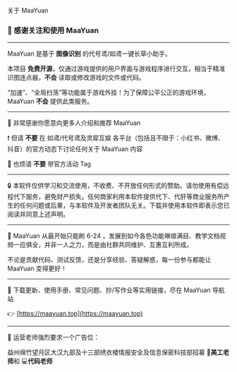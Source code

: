 关于 MaaYuan

### 🥳 感谢关注和使用 MaaYuan

---

MaaYuan 是基于 **图像识别** 的代号鸢/如鸢一键长草小助手。

本项目 **免费开源**，仅通过游戏提供的用户界面与游戏程序进行交互，相当于精准识图连点器，**不会** 读取或修改游戏的文件或代码。

“加速”、“全局扫荡”等功能属于游戏外挂！为了保障公平公正的游戏环境，MaaYuan **不会** 提供此类服务。

---

🫶 非常感谢你愿意向更多人介绍和推荐 MaaYuan

❗ 但请 **不要** 在 如鸢/代号鸢及灵犀互娱 各平台（包括且不限于：小红书、微博、抖音）的官方动态下讨论任何关于 MaaYuan 内容

🙏 也烦请 **不要** 带官方活动 Tag

---

🔒 本软件仅供学习和交流使用，不收费、不开放任何形式的赞助。请勿使用有偿远程代下服务，避免财产损失。任何商家利用本软件提供代下、代肝等商业服务所产生的任何问题或后果，与本软件及开发者团队无关。下载并使用本软件即表示您已阅读并同意上述声明。

---

💪 MaaYuan 从最开始只能刷 6-24 ，发展到如今各色功能琳琅满目、教学文档视频一应俱全，并非一人之力，而是由社群共同维护、互惠互利所成。

不论是贡献代码、测试反馈，还是分享经验、答疑解惑，每一份参与都能让 MaaYuan 变得更好！

---

📢 下载更新、使用手册、常见问题、抄/写作业等实用链接，尽在 MaaYuan 导航站

👉 [https://maayuan.top](https://maayuan.top)

---

📣 运营老师强烈要求一个广告位：

益州绵竹望月区大汉九部及十三部绣衣楼情报安全及信息保密科技部招募 🎨**美工老师**和 💻**代码老师**
